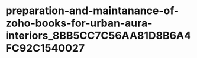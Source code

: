 # preparation-and-maintanance-of-zoho-books-for-urban-aura-interiors_8BB5CC7C56AA81D8B6A4FC92C1540027